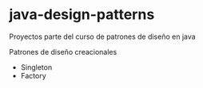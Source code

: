 # java-design-patterns
Proyectos parte del curso de patrones de diseño en java 

Patrones de diseño creacionales
<ul>
  <li>Singleton</li>
  <li>Factory</li>
</ul>
